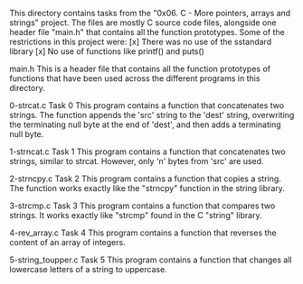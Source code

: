 This directory contains tasks from the "0x06. C - More pointers, arrays and strings" project.
The files are mostly C source code files, alongside one header file "main.h" that contains all the function prototypes.
Some of the restrictions in this project were:
[x] There was no use of the sstandard library
[x] No use of functions like printf() and puts()


main.h
This is a header file that contains all the function prototypes of functions that have been used across the different programs in this directory.

0-strcat.c
Task 0
This program contains a function that concatenates two strings.
The function appends the 'src' string to the 'dest' string,  overwriting the terminating null byte at the end of 'dest', and then adds a terminating null byte.

1-strncat.c
Task 1
This program contains a function that concatenates two strings, similar to strcat. However, only 'n' bytes from 'src' are used.

2-strncpy.c
Task 2
This program contains a function that copies a string.
The function works exactly like the "strncpy" function in the string library.

3-strcmp.c
Task 3
This program contains a function that compares two strings.
It works exactly like "strcmp" found in the C "string" library.

4-rev_array.c
Task 4
This program contains a function that reverses the content of an array of integers.

5-string_toupper.c
Task 5
This program contains a function that changes all lowercase letters of a string to uppercase.
